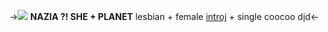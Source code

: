 ->![](https://media.discordapp.net/attachments/998527315376095282/1050934934463860756/fd0c1af224c5f2bbad9edbf0c563404f.jpg?width=587&height=472)
**NAZIA ?! SHE + PLANET**
lesbian + female 
[introj](https://webtoon.fandom.com/wiki/Operation:_True_Love#Su-ae_Shim) + single
coocoo d[i](https://rentry.co/celestialgarden)d<-